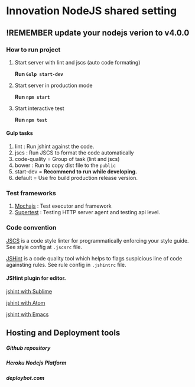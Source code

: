 # Innovation NodeJS shared setting

## !REMEMBER update your nodejs verion to v4.0.0


### How to run project

1. Start server with lint and jscs (auto code formating)
    
    **Run `Gulp start-dev`**
2. Start server in production mode
    
    **Run `npm start`**
    
3. Start interactive test
  
    **Run `npm test`**
    
#### Gulp tasks
1. lint : Run jshint against the code.
2. jscs : Run JSCS to format the code automatically
3. code-quality = Group of task (lint and jscs)
4. bower : Run to copy dist file to the `public`
5. start-dev = **Recommend to run while developing.**
6. default = Use fro build production release version.

### Test frameworks

1. [Mochajs](https://mochajs.org/) : Test executor and framework
2. [Supertest](https://github.com/visionmedia/supertest) : Testing HTTP server agent and testing api level.


### Code convention

[JSCS](http://jscs.info/) is a code style linter for programmatically enforcing your style guide. See style config at `.jscsrc` file.

[JSHint](http://jshint.com/docs/) is a code quality tool which helps to flags suspicious line of code againsting rules. See rule config in `.jshintrc` file.

#### JSHint plugin for editor.
[jshint with Sublime](https://github.com/Kronuz/SublimeLinter)

[jshint with Atom](https://github.com/AtomLinter/linter-jshint)

[jshint with Emacs](https://github.com/daleharvey/jshint-mode)


## Hosting and Deployment tools

##### Github repository

##### Heroku Nodejs Platform

##### deploybot.com
